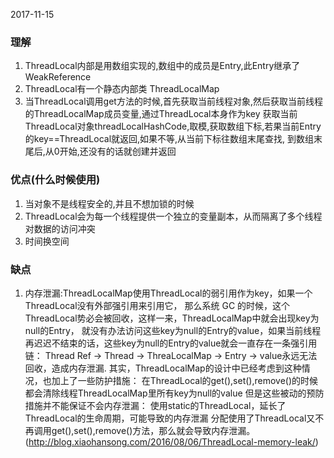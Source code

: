2017-11-15
### 理解
1. ThreadLocal内部是用数组实现的,数组中的成员是Entry,此Entry继承了WeakReference
2. ThreadLocal有一个静态内部类 ThreadLocalMap
3. 当ThreadLocal调用get方法的时候,首先获取当前线程对象,然后获取当前线程的ThreadLocalMap成员变量,通过ThreadLocal本身作为key
获取当前ThreadLocal对象threadLocalHashCode,取模,获取数组下标,若果当前Entry的key==ThreadLocal就返回,如果不等,从当前下标往数组末尾查找,
到数组末尾后,从0开始,还没有的话就创建并返回
		
### 优点(什么时候使用)
1. 当对象不是线程安全的,并且不想加锁的时候
2. ThreadLocal会为每一个线程提供一个独立的变量副本，从而隔离了多个线程对数据的访问冲突
3. 时间换空间
	
### 缺点
1. 内存泄漏:ThreadLocalMap使用ThreadLocal的弱引用作为key，如果一个ThreadLocal没有外部强引用来引用它，
那么系统 GC 的时候，这个ThreadLocal势必会被回收，这样一来，ThreadLocalMap中就会出现key为null的Entry，
就没有办法访问这些key为null的Entry的value，如果当前线程再迟迟不结束的话，这些key为null的Entry的value就会一直存在一条强引用链：
Thread Ref -> Thread -> ThreaLocalMap -> Entry -> value永远无法回收，造成内存泄漏.
其实，ThreadLocalMap的设计中已经考虑到这种情况，也加上了一些防护措施：
在ThreadLocal的get(),set(),remove()的时候都会清除线程ThreadLocalMap里所有key为null的value
但是这些被动的预防措施并不能保证不会内存泄漏：
使用static的ThreadLocal，延长了ThreadLocal的生命周期，可能导致的内存泄漏
分配使用了ThreadLocal又不再调用get(),set(),remove()方法，那么就会导致内存泄漏。
(http://blog.xiaohansong.com/2016/08/06/ThreadLocal-memory-leak/)
		